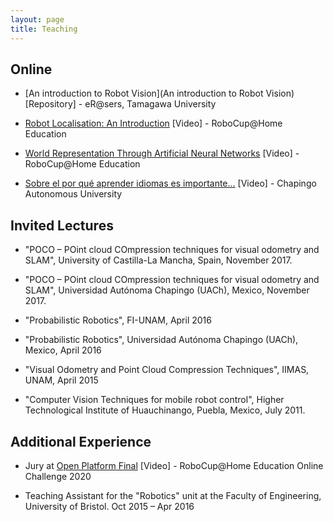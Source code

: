 ```yaml
---
layout: page
title: Teaching
---
```


## Online

* [An introduction to Robot Vision](An introduction to Robot Vision) [Repository] - eR@sers, Tamagawa University

* [Robot Localisation: An Introduction](https://www.youtube.com/watch?v=tN8hYm4ip2s) [Video] - RoboCup@Home Education

* [World Representation Through Artificial Neural Networks](https://www.youtube.com/watch?v=d-Wwbdve730) [Video] - RoboCup@Home Education

* [Sobre el por qué aprender idiomas es importante...](https://bit.ly/2VMhaVz) [Video] - Chapingo Autonomous University


## Invited Lectures

- "POCO – POint cloud COmpression techniques for visual odometry and SLAM", University of Castilla-La Mancha, Spain, November 2017.

- "POCO – POint cloud COmpression techniques for visual odometry and SLAM", Universidad Autónoma Chapingo (UACh), Mexico, November 2017.

- "Probabilistic Robotics", FI-UNAM, April 2016

- "Probabilistic Robotics", Universidad Autónoma Chapingo (UACh), Mexico, April 2016

- "Visual Odometry and Point Cloud Compression Techniques", IIMAS, UNAM, April 2015

- "Computer Vision Techniques for mobile robot control", Higher Technological Institute of Huauchinango, Puebla, Mexico, July 2011.


## Additional Experience

- Jury at [Open Platform Final](https://www.youtube.com/watch?v=gtMvxs3KXCI) [Video] -  RoboCup@Home Education Online Challenge 2020

- Teaching Assistant for the "Robotics" unit at the Faculty of Engineering, University of Bristol. Oct 2015 – Apr 2016
